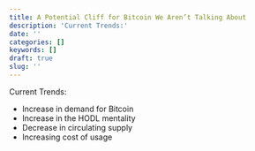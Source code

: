 ```yaml
---
title: A Potential Cliff for Bitcoin We Aren’t Talking About
description: 'Current Trends:'
date: ''
categories: []
keywords: []
draft: true
slug: ''
---
```


Current Trends:

*   Increase in demand for Bitcoin
*   Increase in the HODL mentality
*   Decrease in circulating supply
*   Increasing cost of usage